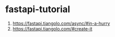 # fastapi-tutorial
1. https://fastapi.tiangolo.com/async/#in-a-hurry
2. https://fastapi.tiangolo.com/#create-it
